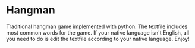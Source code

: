 # Hangman
Traditional hangman game implemented with python.
The textfile includes most common words for the game. If your native language isn't English, all you need to do is edit the textfile according to your native language.
Enjoy!
